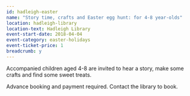 ```yaml
---
id: hadleigh-easter
name: "Story time, crafts and Easter egg hunt: for 4-8 year-olds"
location: hadleigh-library
location-text: Hadleigh Library
event-start-date: 2018-04-04
event-category: easter-holidays
event-ticket-price: 1
breadcrumb: y
---
```


Accompanied children aged 4-8 are invited to hear a story, make some crafts and find some sweet treats.

Advance booking and payment required. Contact the library to book.
